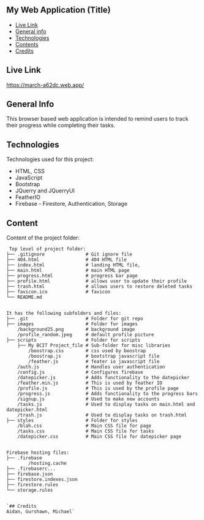 ## My Web Application (Title)
 
* [Live Link](#live-link)
* [General info](#general-info)
* [Technologies](#technologies)
* [Contents](#content)
* [Credits](#credits)

## Live Link
https://march-a62dc.web.app/
 
## General Info
This browser based web application is intended to remind users to track their progress while completing their tasks. 
  
## Technologies
Technologies used for this project:
* HTML, CSS
* JavaScript
* Bootstrap 
* JQuerry and JQuerryUI 
* FeatherIO
* Firebase - Firestore, Authentication, Storage
  
## Content
Content of the project folder:
 
```
 Top level of project folder: 
├── .gitignore               # Git ignore file
├── 404.html                 # 404 HTML file
├── index.html               # landing HTML file,
├── main.html                # main HTML page 
├── progress.html            # progress bar page
├── profile.html             # allows user to update their profile
├── trash.html               # allows users to restore deleted tasks
├── favicon.ico              # favicon
└── README.md
 
 
It has the following subfolders and files:
├── .git                     # Folder for git repo
├── images                   # Folder for images
    /background25.png        # background image
    /profile_random.jpeg     # default profile picture
├── scripts                  # Folder for scripts
    ├── My BCIT Project_file # Sub-folder for misc libraries
        /boostrap.css        # css used by boostrap
        /boostrap.js         # bootstrap javascript file
        /feather.js          # feater io javascript file
    /auth.js                 # Handles user authentication
    /config.js               # Configures firebase
    /datepicker.js           # Adds functionality to the datepicker
    /feather.min.js          # This is used by feather IO
    /profile.js              # This is used by the profile page
    /progress.js             # Adds functionality to the progress bars
    /signup.js               # Used to make new accounts
    /tasks.js                # Used to display tasks on main.html and      datepicker.html
    /trash.js                # Used to display tasks on trash.html
├── styles                   # Folder for styles
    /blah.css                # Main CSS file for page
    /tasks.css               # Main CSS file for tasks
    /datepicker.css          # Main CSS file for datepicker page

 
Firebase hosting files: 
├── .firebase
        /hosting.cache
├── .firebaserc...
├── firebase.json
├── firestore.indexes.json
├── firestore.rules
└── storage.rules


`## Credits
Aidan, Gurshawn, Michael`
 
 
 
 
